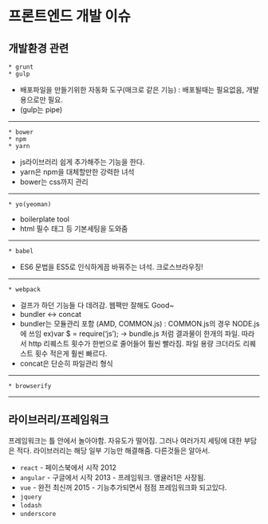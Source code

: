 # 프론트엔드 개발 이슈

## 개발환경 관련

```
* grunt
* gulp
```
- 배포파일을 만들기위한 자동화 도구(매크로 같은 기능) : 배포될때는 필요없음, 개발용으로만 필요.
- (gulp는 pipe)
----------------------------------
```
* bower
* npm
* yarn
```
- js라이브러리 쉽게 추가해주는 기능을 한다.
- yarn은 npm을 대체할만한 강력한 녀석
- bower는 css까지 관리
----------------------------------
```
* yo(yeoman)
```
- boilerplate tool
- html 필수 태그 등 기본세팅을 도와줌
-----------------------------------
```
* babel
```
- ES6 문법을 ES5로 인식하게끔 바꿔주는 녀석. 크로스브라우징!
---
```
* webpack
```
- 걸프가 하던 기능들 다 데려감. 웹팩만 잘해도 Good~
- bundler <-> concat
- bundler는 모듈관리 포함 (AMD, COMMON.js) : COMMON.js의 경우 NODE.js에 쓰임 ex)var $ = require(‘js’); -> bundle.js 처럼 결과물이 한개의 파일. 따라서 http 리퀘스트 횟수가 한번으로 줄어들어 훨씬 빨라짐. 파일 용량 크더라도 리퀘스트 횟수 적은게 훨씬 빠르다.
- concat은 단순히 파일관리 형식
---
```
* browserify
```
---
## 라이브러리/프레임워크

프레임워크는 틀 안에서 놀아야함. 자유도가 떨어짐. 그러나 여러가지 세팅에 대한 부담은 적다.
라이브러리는 해당 일부 기능만 해결해줌. 다른것들은 알아서.

- `react` - 페이스북에서 시작 2012
- `angular` - 구글에서 시작 2013 - 프레임워크. 앵귤러1은 사장됨.
- `vue` - 완전 최신꺼 2015 - 기능추가되면서 점점 프레임워크화 되고있다.
- `jquery`
- `lodash`
- `underscore`
